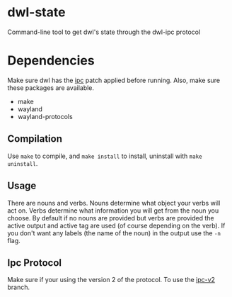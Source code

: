 # dwl-state
Command-line tool to get dwl's state through the dwl-ipc protocol

# Dependencies
Make sure dwl has the [ipc](https://github.com/djpohly/dwl/wiki/ipc) patch applied before running. Also, make sure these packages are available.
 + make
 + wayland
 + wayland-protocols

## Compilation
Use `make` to compile, and `make install` to install, uninstall with `make uninstall`.

## Usage
There are nouns and verbs. Nouns determine what object your verbs will act on. Verbs determine what information you will get from the noun you choose.
By default if no nouns are provided but verbs are provided the active output and active tag are used (of course depending on the verb). If you don't want
any labels (the name of the noun) in the output use the `-n` flag.

## Ipc Protocol
Make sure if your using the version 2 of the protocol. To use the [ipc-v2](https://github.com/MadcowOG/dwl-state/tree/ipc-v2) branch.
